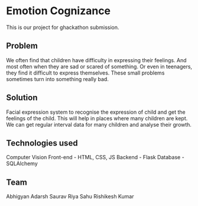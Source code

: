 # Emotion Cognizance
This is our project for ghackathon submission.

## Problem
We often find that children have difficulty in expressing their feelings. And most often when they are sad or scared of something. Or even in teenagers, they find it difficult to express themselves. These small problems sometimes turn into something really bad.

## Solution
Facial expression system to recognise the expression of child and get the feelings of the child. This will help in places where many children are kept. We can get regular interval data for many children and analyse their growth.

## Technologies used
Computer Vision
Front-end - HTML, CSS, JS
Backend - Flask
Database - SQLAlchemy

## Team
Abhigyan
Adarsh Saurav
Riya Sahu
Rishikesh Kumar
